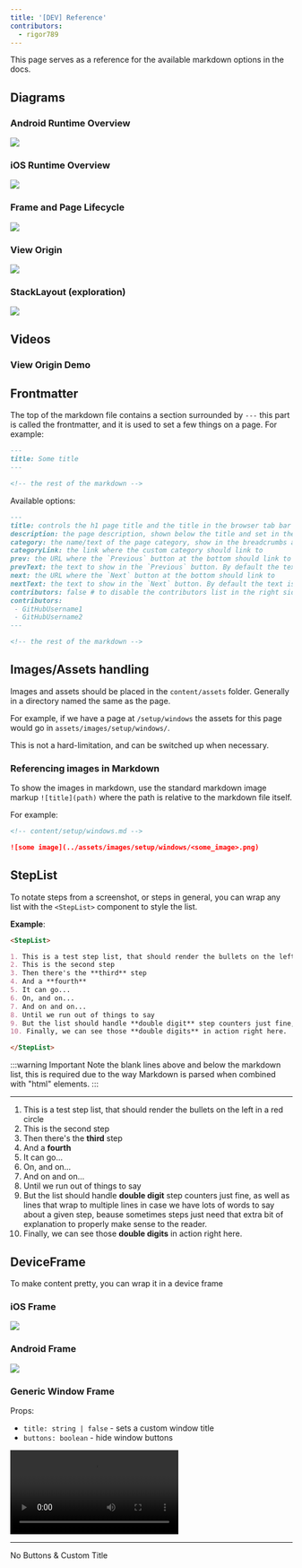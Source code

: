 ```yaml
---
title: '[DEV] Reference'
contributors:
  - rigor789
---
```


This page serves as a reference for the available markdown options in the docs.

## Diagrams

### Android Runtime Overview

<img class="w-full" src="./assets/diagrams/Android_Runtime_Overview.drawio.svg"/>

### iOS Runtime Overview

<img class="w-full" src="./assets/diagrams/iOS_Runtime_Overview.drawio.svg"/>

### Frame and Page Lifecycle

<img class="w-full" src="./assets/diagrams/Frame_Page_Lifecycle.drawio.svg"/>

### View Origin

<img src="./assets/diagrams/View_Origin.drawio.svg"/>

### StackLayout (exploration)

<DeviceFrame type="ios">
<img src="./assets/diagrams/StackLayout.drawio.svg"/>
</DeviceFrame>

## Videos

### View Origin Demo

<script setup lang="ts">
import { ref } from "vue";

const demos = [
  '0_0', '0.5_0', '1_0',
  '0_0.5', '0.5_0.5', '1_0.5',
  '0_1', '0.5_1', '1_1',
]

const current = ref('0_0')
</script>

<div class="mb-4 flex">
<div class="grid grid-cols-3 gap-4">
<template v-for="demo in demos">
  <button class="border px-4" @click.prevent="current = demo">{{ demo.replace('_', ' / ') }}</button>
</template>
</div>
</div>

<DeviceFrame type="ios">
<template v-for="demo in demos">
<video v-show="demo === current" 
v-bind="demo === current ? { autoplay: true} : {}"
muted="true" disablepictureinpicture="true"  loop="true" :src="`./assets/videos/ios/animation_origin__${demo}.mp4`"/>
</template>
</DeviceFrame>
<DeviceFrame type="android">
<template v-for="demo in demos">
<video v-show="demo === current" 
v-bind="demo === current ? { autoplay: true} : {}"
muted="true" disablepictureinpicture="true" loop="true" :src="`./assets/videos/android/animation_origin__${demo}.mp4`"/>
</template>
</DeviceFrame>

## Frontmatter

The top of the markdown file contains a section surrounded by `---` this part is called the frontmatter, and it is used to set a few things on a page. For example:

```md
---
title: Some title
---

<!-- the rest of the markdown -->
```

Available options:

```md
---
title: controls the h1 page title and the title in the browser tab bar
description: the page description, shown below the title and set in the description meta tags
category: the name/text of the page category, show in the breadcrumbs and above the title
categoryLink: the link where the custom category should link to
prev: the URL where the `Previous` button at the bottom should link to
prevText: the text to show in the `Previous` button. By default the text is looked up in the sidebar.
next: the URL where the `Next` button at the bottom should link to
nextText: the text to show in the `Next` button. By default the text is looked up in the sidebar.
contributors: false # to disable the contributors list in the right sidebar
contributors:
 - GitHubUsername1
 - GitHubUsername2
---

<!-- the rest of the markdown -->
```

## Images/Assets handling

Images and assets should be placed in the `content/assets` folder. Generally in a directory named the same as the page.

For example, if we have a page at `/setup/windows` the assets for this page would go in `assets/images/setup/windows/`.

This is not a hard-limitation, and can be switched up when necessary.

### Referencing images in Markdown

To show the images in markdown, use the standard markdown image markup `![title](path)` where the path is relative to the markdown file itself.

For example:

```md
<!-- content/setup/windows.md -->

![some image](../assets/images/setup/windows/<some_image>.png)
```

<!-- <Tabs>
<Tab name="Vue">

SOMETHING SOMETHING

```ts
asd
```

</Tab>

</Tabs> -->

## StepList

To notate steps from a screenshot, or steps in general, you can wrap any list with the `<StepList>` component to style the list.

**Example**:

```md
<StepList>

1. This is a test step list, that should render the bullets on the left in a red circle
2. This is the second step
3. Then there's the **third** step
4. And a **fourth**
5. It can go...
6. On, and on...
7. And on and on...
8. Until we run out of things to say
9. But the list should handle **double digit** step counters just fine, as well as lines that wrap to multiple lines in case we have lots of words to say about a given step, beause sometimes steps just need that extra bit of explanation to properly make sense to the reader.
10. Finally, we can see those **double digits** in action right here.

</StepList>
```

:::warning Important
Note the blank lines above and below the markdown list, this is required due to the way Markdown is parsed when combined with "html" elements.
:::

---

<StepList>

1. This is a test step list, that should render the bullets on the left in a red circle
2. This is the second step
3. Then there's the **third** step
4. And a **fourth**
5. It can go...
6. On, and on...
7. And on and on...
8. Until we run out of things to say
9. But the list should handle **double digit** step counters just fine, as well as lines that wrap to multiple lines in case we have lots of words to say about a given step, beause sometimes steps just need that extra bit of explanation to properly make sense to the reader.
10. Finally, we can see those **double digits** in action right here.

</StepList>

## DeviceFrame

To make content pretty, you can wrap it in a device frame

### iOS Frame

<DeviceFrame type="ios">
<img src="https://raw.githubusercontent.com/NativeScript/nativescript-app-templates/master/packages/template-blank/tools/assets/appTemplate-ios.png">
</DeviceFrame>

### Android Frame

<DeviceFrame type="android">
<img src="https://raw.githubusercontent.com/NativeScript/nativescript-app-templates/master/packages/template-blank/tools/assets/appTemplate-android.png">
</DeviceFrame>

### Generic Window Frame

Props:

- `title: string | false` - sets a custom window title
- `buttons: boolean` - hide window buttons

<DeviceFrame type="window" >
<video controls src="https://user-images.githubusercontent.com/879060/230395606-dbb4a56f-74e8-403b-a687-62e27a61f8d4.mov"></video>
</DeviceFrame>

---

<DeviceFrame type="window" :buttons="false" title="Hello World!">

<div class="p-4">
No Buttons & Custom Title
</div>

</DeviceFrame>
